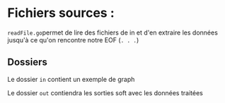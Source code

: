 # Fichiers sources :

`readFile.go`permet de lire des fichiers de in et d'en extraire les données jusqu'à ce qu'on rencontre notre EOF (`. . .`)

## Dossiers
Le dossier `in` contient un exemple de graph

Le dossier `out` contiendra les sorties soft avec les données traitées

